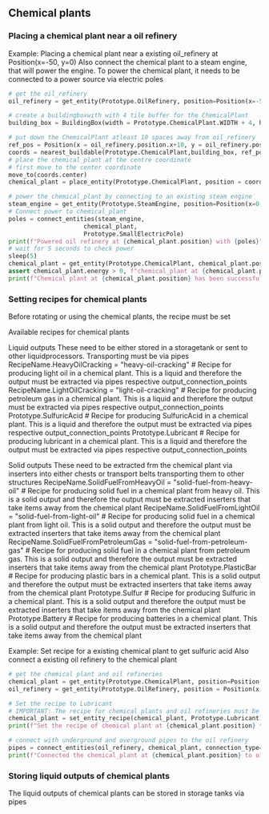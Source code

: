 ## Chemical plants

### Placing a chemical plant near a oil refinery

Example:
Placing a chemical plant near a existing oil_refinery at Position(x=-50, y=0)
Also connect the chemical plant to a steam engine, that will power the engine. To power the chemical plant, it needs to be connected to a power source via electric poles
```python
# get the oil_refinery
oil_refinery = get_entity(Prototype.OilRefinery, position=Position(x=-50, y=0))

# create a buildingboxwith with 4 tile buffer for the ChemicalPlant
building_box = BuildingBox(width = Prototype.ChemicalPlant.WIDTH + 4, height = Prototype.ChemicalPlant.HEIGHT + 4)

# put down the ChemicalPlant atleast 10 spaces away from oil_refinery
ref_pos = Position(x = oil_refinery.position.x+10, y = oil_refinery.position.y+10)
coords = nearest_buildable(Prototype.ChemicalPlant,building_box, ref_pos)
# place the chemical_plant at the centre coordinate
# first move to the center coordinate
move_to(coords.center)
chemical_plant = place_entity(Prototype.ChemicalPlant, position = coords.center, direction = Direction.LEFT)

# power the chemical_plant by connecting to an existing steam engine
steam_engine = get_entity(Prototype.SteamEngine, position=Position(x=0, y=0))
# Connect power to chemical_plant
poles = connect_entities(steam_engine,
                     chemical_plant,
                     Prototype.SmallElectricPole)
print(f"Powered oil refinery at {chemical_plant.position} with {poles}")
# wait for 5 seconds to check power
sleep(5)
chemical_plant = get_entity(Prototype.ChemicalPlant, chemical_plant.position)
assert chemical_plant.energy > 0, f"chemical_plant at {chemical_plant.position} is not receiving power"
print(f"Chemical plant at {chemical_plant.position} has been successfully powered")
```

### Setting recipes for chemical plants
Before rotating or using the chemical plants, the recipe must be set

Available recipes for chemical plants

Liquid outputs
These need to be either stored in a storagetank or sent to other liquidprocessors. Transporting must be via pipes
RecipeName.HeavyOilCracking = "heavy-oil-cracking" # Recipe for producing light oil in a chemical plant. This is a liquid and therefore the output must be extracted via pipes respective output_connection_points
RecipeName.LightOilCracking = "light-oil-cracking" # Recipe for producing petroleum gas in a chemical plant. This is a liquid and therefore the output must be extracted via pipes respective output_connection_points
Prototype.SulfuricAcid # Recipe for producing SulfuricAcid in a chemical plant. This is a liquid and therefore the output must be extracted via pipes respective output_connection_points
Prototype.Lubricant # Recipe for producing lubricant in a chemical plant. This is a liquid and therefore the output must be extracted via pipes respective output_connection_points

Solid outputs
These need to be extracted frm the chemical plant via inserters into either chests or transport belts transporting them to other structures 
RecipeName.SolidFuelFromHeavyOil = "solid-fuel-from-heavy-oil" # Recipe for producing solid fuel in a chemical plant from heavy oil. This is a solid output and therefore the output must be extracted inserters that take items away from the chemical plant
RecipeName.SolidFuelFromLightOil = "solid-fuel-from-light-oil" # Recipe for producing solid fuel in a chemical plant from light oil. This is a solid output and therefore the output must be extracted inserters that take items away from the chemical plant
RecipeName.SolidFuelFromPetroleumGas = "solid-fuel-from-petroleum-gas" # Recipe for producing solid fuel in a chemical plant from petroleum gas. This is a solid output and therefore the output must be extracted inserters that take items away from the chemical plant
Prototype.PlasticBar # Recipe for producing plastic bars in a chemical plant. This is a solid output and therefore the output must be extracted inserters that take items away from the chemical plant
Prototype.Sulfur # Recipe for producing Sulfuric in a chemical plant. This is a solid output and therefore the output must be extracted inserters that take items away from the chemical plant
Prototype.Battery # Recipe for producing batteries in a chemical plant. This is a solid output and therefore the output must be extracted inserters that take items away from the chemical plant

Example:
Set recipe for a existing chemical plant to get sulfuric acid
Also connect a existing oil refinery to the chemical plant
```python
# get the chemical plant and oil refineries
chemical_plant = get_entity(Prototype.ChemicalPlant, position=Position(x=-50, y=0))
oil_refinery = get_entity(Prototype.OilRefinery, position = Position(x = -25, y = 10))

# Set the recipe to Lubricant
# IMPORTANT: The recipe for chemical plants and oil refineries must be set before connecting to inputs and outputs
chemical_plant = set_entity_recipe(chemical_plant, Prototype.Lubricant)
print(f"Set the recipe of chemical plant at {chemical_plant.position} to Lubricant")

# connect with underground and overground pipes to the oil refinery
pipes = connect_entities(oil_refinery, chemical_plant, connection_type={Prototype.UndergroundPipe, Prototype.Pipe})
print(f"Connected the chemical_plant at {chemical_plant.position} to oil refinery at {oil_refinery.position} with {pipes}")
```

### Storing liquid outputs of chemical plants 
The liquid outputs of chemical plants can be stored in storage tanks via pipes